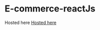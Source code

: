 # E-commerce-reactJs

Hosted here  <a href="https://ecommerce-jitendra.netlify.app">Hosted here</a>
